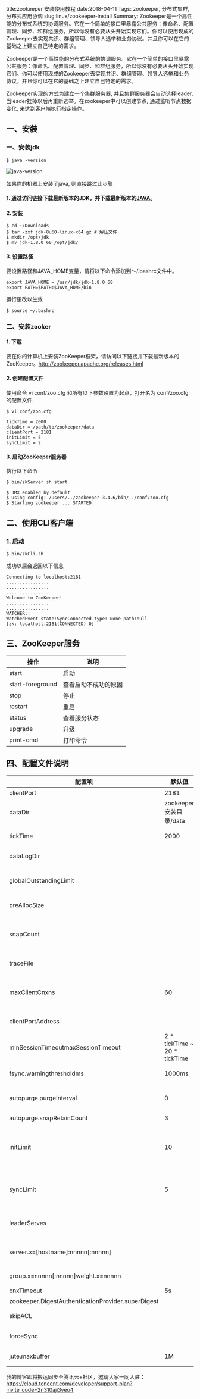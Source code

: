 title:zookeeper 安装使用教程
date:2018-04-11
Tags: zookeeper, 分布式集群, 分布式应用协调
slug:linux/zookeeper-install
Summary: Zookeeper是一个高性能的分布式系统的协调服务。它在一个简单的接口里暴露公共服务：像命名、配置管理、同步、和群组服务，所以你没有必要从头开始实现它们。你可以使用现成的Zookeeper去实现共识、群组管理、领导人选举和业务协议。并且你可以在它的基础之上建立自己特定的需求。

Zookeeper是一个高性能的分布式系统的协调服务。它在一个简单的接口里暴露公共服务：像命名、配置管理、同步、和群组服务，所以你没有必要从头开始实现它们。你可以使用现成的Zookeeper去实现共识、群组管理、领导人选举和业务协议。并且你可以在它的基础之上建立自己特定的需求。

Zookeeper实现的方式为建立一个集群服务器, 并且集群服务器会自动选择leader, 当leader挂掉以后再重新选举。在zookeeper中可以创建节点, 通过监听节点数据变化, 来达到客户端执行指定操作。

## 一、安装
### 一、安装jdk
```
$ java -version
```
![java-version]({filename}/upload/zookeeper-install/java-version.png)

如果你的机器上安装了java, 则直接跳过此步骤

#### 1. 通过访问链接下载最新版本的JDK，并下载最新版本的[JAVA](http://www.oracle.com/technetwork/java/javase/downloads/index.html)。

#### 2. 安装
```
$ cd ~/Downloads
$ tar -zxf jdk-8u60-linux-x64.gz # 解压文件
$ mkdir /opt/jdk
$ mv jdk-1.8.0_60 /opt/jdk/
```

#### 3. 设置路径
要设置路径和JAVA_HOME变量，请将以下命令添加到〜/.bashrc文件中。
```
export JAVA_HOME = /usr/jdk/jdk-1.8.0_60
export PATH=$PATH:$JAVA_HOME/bin
```

运行更改以生效
```
$ source ~/.bashrc
```

### 二、安装zooker
#### 1. 下载
要在你的计算机上安装ZooKeeper框架，请访问以下链接并下载最新版本的ZooKeeper。http://zookeeper.apache.org/releases.html

#### 2. 创建配置文件
使用命令 vi conf/zoo.cfg 和所有以下参数设置为起点，打开名为 conf/zoo.cfg 的配置文件.

```
$ vi conf/zoo.cfg

tickTime = 2000
dataDir = /path/to/zookeeper/data
clientPort = 2181
initLimit = 5
syncLimit = 2
```

#### 3. 启动ZooKeeper服务器
执行以下命令
```
$ bin/zkServer.sh start
```

```
$ JMX enabled by default
$ Using config: /Users/../zookeeper-3.4.6/bin/../conf/zoo.cfg
$ Starting zookeeper ... STARTED
```

## 二、使用CLI客户端
### 1. 启动
```
$ bin/zkCli.sh
```

成功以后会返回以下信息
```
Connecting to localhost:2181
................
................
................
Welcome to ZooKeeper!
................
................
WATCHER::
WatchedEvent state:SyncConnected type: None path:null
[zk: localhost:2181(CONNECTED) 0]
```

## 三、ZooKeeper服务
|操作|说明|
| - | - |
| start | 启动 |
| start-foreground | 查看启动不成功的原因 |
| stop | 停止 |
| restart | 重启 |
| status| 查看服务状态 |
| upgrade | 升级 |
| print-cmd | 打印命令 |

## 四、配置文件说明
| 配置项 | 默认值 | 说明 |
| - | - | - |
| clientPort | 2181 | 客户端连接 |
| dataDir | zookeeper安装目录/data | 存储快照文件snapshot的目录。默认情况下，事务日志也会存储在这里。建议同时配置参数dataLogDir, 事务日志的写性能直接影响zk性能。|
| tickTime | 2000 | ZK中的一个时间单元。ZK中所有时间都是以这个时间单元为基础，进行整数倍配置的。例如，session的最小超时时间是2*tickTime。|
| dataLogDir | |事务日志输出目录。尽量给事务日志的输出配置单独的磁盘或是挂载点，这将极大的提升ZK性能。  |
| globalOutstandingLimit | | 最大请求堆积数。默认是1000。ZK运行的时候， 尽管server已经没有空闲来处理更多的客户端请求了，但是还是允许客户端将请求提交到服务器上来，以提高吞吐性能。当然，为了防止Server内存溢出，这个请求堆积数还是需要限制下的 |
| preAllocSize | | 预先开辟磁盘空间，用于后续写入事务日志。默认是64M，每个事务日志大小就是64M。如果ZK的快照频率较大的话，建议适当减小这个参数。|
| snapCount | | 每进行snapCount次事务日志输出后，触发一次快照(snapshot), 此时，ZK会生成一个snapshot.*文件，同时创建一个新的事务日志文件log.*。默认是100000.（真正的代码实现中，会进行一定的随机数处理，以避免所有服务器在同一时间进行快照而影响性能）|
| traceFile | | 用于记录所有请求的log，一般调试过程中可以使用，但是生产环境不建议使用，会严重影响性能 |
| maxClientCnxns | 60 | 单个客户端与单台服务器之间的连接数的限制，是ip级别的，如果设置为0，那么表明不作任何限制。请注意这个限制的使用范围，仅仅是单台客户端机器与单台ZK服务器之间的连接数限制，不是针对指定客户端IP，也不是ZK集群的连接数限制，也不是单台ZK对所有客户端的连接数限制。 |
| clientPortAddress | | 对于多网卡的机器，可以为每个IP指定不同的监听端口。默认情况是所有IP都监听 clientPort 指定的端口 |
| minSessionTimeoutmaxSessionTimeout | 2 *  tickTime ~ 20 * tickTime  | Session超时时间限制，如果客户端设置的超时时间不在这个范围，那么会被强制设置为最大或最小时间。 |
| fsync.warningthresholdms | 1000ms |事务日志输出时，如果调用fsync方法超过指定的超时时间，那么会在日志中输出警告信息。|
| autopurge.purgeInterval | 0 | 在上文中已经提到，3.4.0及之后版本，ZK提供了自动清理事务日志和快照文件的功能，这个参数指定了清理频率，单位是小时，需要配置一个1或更大的整数，默认是0，表示不开启自动清理功能。|
| autopurge.snapRetainCount | 3 | 这个参数和上面的参数搭配使用，这个参数指定了需要保留的文件数目。 |
| initLimit | 10 | Follower在启动过程中，会从Leader同步所有最新数据，然后确定自己能够对外服务的起始状态。Leader允许F在 initLimit 时间内完成这个工作。通常情况下，我们不用太在意这个参数的设置。如果ZK集群的数据量确实很大了，F在启动的时候，从Leader上同步数据的时间也会相应变长，因此在这种情况下，有必要适当调大这个参数了。|
| syncLimit | 5 | 在运行过程中，Leader负责与ZK集群中所有机器进行通信，例如通过一些心跳检测机制，来检测机器的存活状态。如果L发出心跳包在syncLimit之后，还没有从F那里收到响应，那么就认为这个F已经不在线了。注意：不要把这个参数设置得过大，否则可能会掩盖一些问题。 |
| leaderServes | | 默认情况下，Leader是会接受客户端连接，并提供正常的读写服务。但是，如果你想让Leader专注于集群中机器的协调，那么可以将这个参数设置为no，这样一来，会大大提高写操作的性能。 |
| server.x=[hostname]:nnnnn[:nnnnn] | | 这里的x是一个数字，与myid文件中的id是一致的。右边可以配置两个端口，第一个端口用于F和L之间的数据同步和其它通信，第二个端口用于Leader选举过程中投票通信。 |
| group.x=nnnnn[:nnnnn]weight.x=nnnnn | | 对机器分组和权重设置, http://zookeeper.apache.org/doc/r3.4.3/zookeeperHierarchicalQuorums.html |
| cnxTimeout | 5s | Leader选举过程中，打开一次连接的超时时间|
| zookeeper.DigestAuthenticationProvider.superDigest | | http://blog.51cto.com/nileader/930635 |
| skipACL | | 对所有客户端请求都不作ACL检查。如果之前节点上设置有权限限制，一旦服务器上打开这个开头，那么也将失效。|
| forceSync | | 这个参数确定了是否需要在事务日志提交的时候调用 FileChannel .force来保证数据完全同步到磁盘。|
| jute.maxbuffer | 1M | 每个节点最大数据量，是默认是1M。这个限制必须在server和client端都进行设置才会生效。|

我的博客即将搬运同步至腾讯云+社区，邀请大家一同入驻：https://cloud.tencent.com/developer/support-plan?invite_code=2n310aji3veo4
